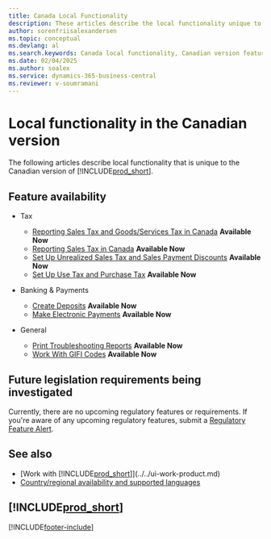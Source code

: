 ```yaml
---
title: Canada Local Functionality 
description: These articles describe the local functionality unique to the Canadian version of Business Central.
author: sorenfriisalexandersen
ms.topic: conceptual
ms.devlang: al
ms.search.keywords: Canada local functionality, Canadian version features
ms.date: 02/04/2025
ms.author: soalex
ms.service: dynamics-365-business-central
ms.reviewer: v-soumramani
---
```


# Local functionality in the Canadian version

The following articles describe local functionality that is unique to the Canadian version of [!INCLUDE[prod_short](../../includes/prod_short.md)].  

## Feature availability

- Tax
    - [Reporting Sales Tax and Goods/Services Tax in Canada](sales-tax-goods-services.md) **Available Now**
    - [Reporting Sales Tax in Canada](ca-sales-tax.md) **Available Now**
    - [Set Up Unrealized Sales Tax and Sales Payment Discounts](how-to-set-up-unrealized-sales-tax-and-sales-payment-discounts.md) **Available Now**
    - [Set Up Use Tax and Purchase Tax](how-to-set-up-use-tax-and-purchase-tax.md) **Available Now**

- Banking & Payments
    - [Create Deposits](how-to-create-deposits.md) **Available Now**
    - [Make Electronic Payments](../../finance-make-payments-with-bank-data-conversion-service-or-sepa-credit-transfer.md#exporting-payments-to-a-bank-file) **Available Now**

- General
    - [Print Troubleshooting Reports](how-to-print-troubleshooting-reports.md) **Available Now**
    - [Work With GIFI Codes](work-gifi-codes.md) **Available Now**

## Future legislation requirements being investigated

Currently, there are no upcoming regulatory features or requirements. If you're aware of any upcoming regulatory features, submit a [Regulatory Feature Alert](https://forms.office.com/pages/responsepage.aspx?id=v4j5cvGGr0GRqy180BHbRwkeauYiJKZOpJ0CtKuVmJlURURaMlQ4Rk05UFY4NkVEOTA0MUU5WThXSC4u).

## See also

- [Work with [!INCLUDE[prod_short](../../includes/prod_short.md)]](../../ui-work-product.md)  
- [Country/regional availability and supported languages](/dynamics365/business-central/dev-itpro/compliance/apptest-countries-and-translations)  

## [!INCLUDE[prod_short](../../includes/free_trial_md.md)]  

[!INCLUDE[footer-include](../../includes/footer-banner.md)]
